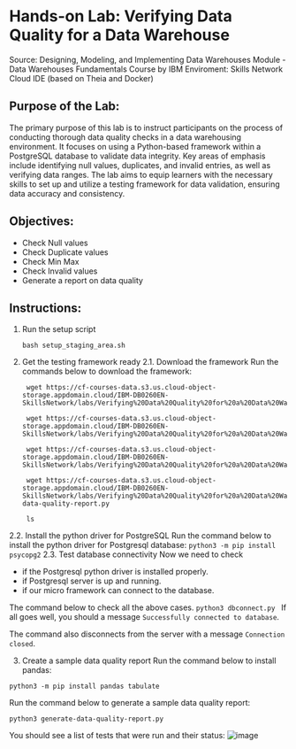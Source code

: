 # Hands-on Lab: Verifying Data Quality for a Data Warehouse

Source: Designing, Modeling, and Implementing Data Warehouses Module - Data Warehouses Fundamentals Course by IBM 
Enviroment: Skills Network Cloud IDE (based on Theia and Docker)

## Purpose of the Lab: 
The primary purpose of this lab is to instruct participants on the process of conducting thorough data quality checks in a data warehousing environment. It focuses on using a Python-based framework within a PostgreSQL database to validate data integrity. Key areas of emphasis include identifying null values, duplicates, and invalid entries, as well as verifying data ranges. The lab aims to equip learners with the necessary skills to set up and utilize a testing framework for data validation, ensuring data accuracy and consistency. 

## Objectives: 
- Check Null values
- Check Duplicate values
- Check Min Max
- Check Invalid values
- Generate a report on data quality

## Instructions: 
1. Run the setup script
    ```
    bash setup_staging_area.sh
    ```
    
2. Get the testing framework ready
  2.1. Download the framework
  Run the commands below to download the framework:
   ```
    wget https://cf-courses-data.s3.us.cloud-object-storage.appdomain.cloud/IBM-DB0260EN-SkillsNetwork/labs/Verifying%20Data%20Quality%20for%20a%20Data%20Warehouse/dataqualitychecks.py

    wget https://cf-courses-data.s3.us.cloud-object-storage.appdomain.cloud/IBM-DB0260EN-SkillsNetwork/labs/Verifying%20Data%20Quality%20for%20a%20Data%20Warehouse/dbconnect.py

    wget https://cf-courses-data.s3.us.cloud-object-storage.appdomain.cloud/IBM-DB0260EN-SkillsNetwork/labs/Verifying%20Data%20Quality%20for%20a%20Data%20Warehouse/mytests.py

    wget https://cf-courses-data.s3.us.cloud-object-storage.appdomain.cloud/IBM-DB0260EN-SkillsNetwork/labs/Verifying%20Data%20Quality%20for%20a%20Data%20Warehouse/generate-data-quality-report.py

    ls
    ```
  2.2. Install the python driver for PostgreSQL
  Run the command below to install the python driver for Postgresql database:
    ```
    python3 -m pip install psycopg2
    ```
  2.3. Test database connectivity
  Now we need to check
  - if the Postgresql python driver is installed properly.
  - if Postgresql server is up and running.
  - if our micro framework can connect to the database.
    
  The command below to check all the above cases.
    ```
    python3 dbconnect.py 
    ```
  If all goes well, you should a message `Successfully connected to database`.

  The command also disconnects from the server with a message `Connection closed`.
  
3. Create a sample data quality report 
Run the command below to install pandas:
  ```
  python3 -m pip install pandas tabulate
  ```
Run the command below to generate a sample data quality report: 
  ```
  python3 generate-data-quality-report.py
  ```
You should see a list of tests that were run and their status:
 ![image](https://github.com/ethanaire/Verifying-Data-Quality-for-a-Data-Warehouse-Lab/assets/88173327/b86986f8-9e7c-458a-9d73-26f9db435548)



















